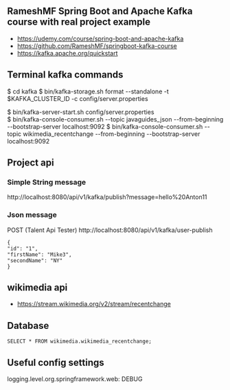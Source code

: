 ## RameshMF Spring Boot and Apache Kafka course with real project example

- https://udemy.com/course/spring-boot-and-apache-kafka
- https://github.com/RameshMF/springboot-kafka-course
- https://kafka.apache.org/quickstart

## Terminal kafka commands
$ cd kafka
$ bin/kafka-storage.sh format --standalone -t $KAFKA_CLUSTER_ID -c config/server.properties

$ bin/kafka-server-start.sh config/server.properties           
$ bin/kafka-console-consumer.sh --topic javaguides_json --from-beginning --bootstrap-server localhost:9092
$ bin/kafka-console-consumer.sh --topic wikimedia_recentchange --from-beginning --bootstrap-server localhost:9092

## Project api
### Simple String message
http://localhost:8080/api/v1/kafka/publish?message=hello%20Anton11

### Json message
POST (Talent Api Tester)
http://localhost:8080/api/v1/kafka/user-publish
```
{
"id": "1",
"firstName": "Mike3",
"secondName": "NY"
}
```

## wikimedia api
- https://stream.wikimedia.org/v2/stream/recentchange

## Database 
```
SELECT * FROM wikimedia.wikimedia_recentchange;
```
## Useful config settings
logging.level.org.springframework.web: DEBUG

